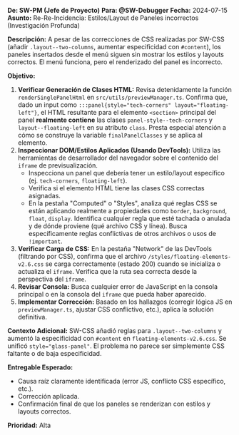 **De: SW-PM (Jefe de Proyecto)**
**Para: @SW-Debugger**
**Fecha:** 2024-07-15
**Asunto:** Re-Re-Incidencia: Estilos/Layout de Paneles incorrectos (Investigación Profunda)

**Descripción:**
A pesar de las correcciones de CSS realizadas por SW-CSS (añadir `.layout--two-columns`, aumentar especificidad con `#content`), los paneles insertados desde el menú siguen sin mostrar los estilos y layouts correctos. El menú funciona, pero el renderizado del panel es incorrecto.

**Objetivo:**
1.  **Verificar Generación de Clases HTML:** Revisa detenidamente la función `renderSinglePanelHtml` en `src/utils/previewManager.ts`. Confirma que, dado un input como `:::panel{style="tech-corners" layout="floating-left"}`, el HTML resultante para el elemento `<section>` principal del panel **realmente contiene** las clases `panel-style--tech-corners` y `layout--floating-left` en su atributo `class`. Presta especial atención a cómo se construye la variable `finalPanelClasses` y se aplica al elemento.
2.  **Inspeccionar DOM/Estilos Aplicados (Usando DevTools):** Utiliza las herramientas de desarrollador del navegador sobre el contenido del `iframe` de previsualización.
    *   Inspecciona un panel que debería tener un estilo/layout específico (ej. `tech-corners`, `floating-left`).
    *   Verifica si el elemento HTML tiene las clases CSS correctas asignadas.
    *   En la pestaña "Computed" o "Styles", analiza qué reglas CSS se están aplicando realmente a propiedades como `border`, `background`, `float`, `display`. Identifica cualquier regla que esté tachada o anulada y de dónde proviene (qué archivo CSS y línea). Busca específicamente reglas conflictivas de otros archivos o usos de `!important`.
3.  **Verificar Carga de CSS:** En la pestaña "Network" de las DevTools (filtrando por CSS), confirma que el archivo `/styles/floating-elements-v2.6.css` se carga correctamente (estado 200) cuando se inicializa o actualiza el `iframe`. Verifica que la ruta sea correcta desde la perspectiva del `iframe`.
4.  **Revisar Consola:** Busca cualquier error de JavaScript en la consola principal o en la consola del `iframe` que pueda haber aparecido.
5.  **Implementar Corrección:** Basado en los hallazgos (corregir lógica JS en `previewManager.ts`, ajustar CSS conflictivo, etc.), aplica la solución definitiva.

**Contexto Adicional:**
SW-CSS añadió reglas para `.layout--two-columns` y aumentó la especificidad con `#content` en `floating-elements-v2.6.css`. Se unificó `style="glass-panel"`. El problema no parece ser simplemente CSS faltante o de baja especificidad.

**Entregable Esperado:**
- Causa raíz claramente identificada (error JS, conflicto CSS específico, etc.).
- Corrección aplicada.
- Confirmación final de que los paneles se renderizan con estilos y layouts correctos.

**Prioridad:** Alta 